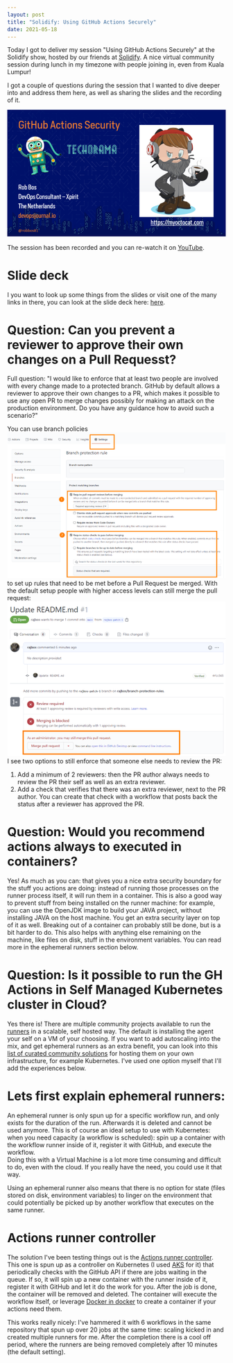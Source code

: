 ```yaml
---
layout: post
title: "Solidify: Using GitHub Actions Securely"
date: 2021-05-18
---
```


Today I got to deliver my session "Using GitHub Actions Securely" at the Solidify show, hosted by our friends at [Solidify](https://solidify.dev). A nice virtual community session during lunch in my timezone with people joining in, even from Kuala Lumpur!

I got a couple of questions during the session that I wanted to dive deeper into and address them here, as well as sharing the slides and the recording of it. 

![Image of myoctocat.com](/images/20210518/20210518_MyOctocat.png)  

The session has been recorded and you can re-watch it on [YouTube](https://www.youtube.com/watch?v=C58DSezZFR8).

# Slide deck
I you want to look up some things from the slides or visit one of the many links in there, you can look at the slide deck here:
[here](/slides/20210528%20GitHub%20Actions%20security%20Solidify.pdf).

# Question: Can you prevent a reviewer to approve their own changes on a Pull Requesst?
Full question: "I would like to enforce that at least two people are involved with every change made to a protected branch. 
GitHub by default allows a reviewer to approve their own changes to a PR, which makes it possible to use any open PR to merge changes possibly for making an attack on the production environment. 
Do you have any guidance how to avoid such a scenario?"

You can use branch policies ![Screenshot of branch protection rules](/images/20210528/20210528_BranchProtectionRules.png) to set up rules that need to be met before a Pull Request be merged. With the default setup people with higher access levels can still merge the pull request:  
![](/images/20210528/20210528_BranchProtectionRules2.png)  
I see two options to still enforce that someone else needs to review the PR: 
1. Add a minimum of 2 reviewers: then the PR author always needs to review the PR their self as well as an extra reviewer.
1. Add a check that verifies that there was an extra reviewer, next to the PR author. You can create that check with a workflow that posts back the status after a reviewer has approved the PR.

# Question: Would you recommend actions always to executed in containers?
Yes! As much as you can: that gives you a nice extra security boundary for the stuff you actions are doing: instead of running those processes on the runner process itself, it will run them in a container. This is also a good way to prevent stuff from being installed on the runner machine: for example, you can use the OpenJDK image to build your JAVA project, without installing JAVA on the host machine. You get an extra security layer on top of it as well. Breaking out of a container can probably still be done, but is a bit harder to do. This also helps with anything else remaining on the machine, like files on disk, stuff in the environment variables. You can read more in the ephemeral runners section below.

# Question: Is it possible to run the GH Actions in Self Managed Kubernetes cluster in Cloud?
Yes there is! There are multiple community projects available to run the [runners](https://docs.github.com/en/actions/hosting-your-own-runners) in a scalable, self hosted way. The default is installing the agent your self on a VM of your choosing. If you want to add autoscaling into the mix, and get ephemeral runners as an extra benefit, you can look into this [list of curated community solutions](https://github.com/jonico/awesome-runners) for hosting them on your own infrastructure, for example Kubernetes. I've used one option myself that I'll add the experiences below. 

# Lets first explain ephemeral runners:
An ephemeral runner is only spun up for a specific workflow run, and only exists for the duration of the run. Afterwards it is deleted and cannot be used anymore. This is of course an ideal setup to use with Kubernetes: when you need capacity (a workflow is scheduled): spin up a container with the workflow runner inside of it, register it with GitHub, and execute the workflow.  
Doing this with a Virtual Machine is a lot more time consuming and difficult to do, even with the cloud. If you really have the need, you could use it that way.  

Using an ephemeral runner also means that there is no option for state (files stored on disk, environment variables) to linger on the environment that could potentially be picked up by another workflow that executes on the same runner.

# Actions runner controller
The solution I've been testing things out is the [Actions runner controller](https://github.com/actions-runner-controller/actions-runner-controller). This one is spun up as a controller on Kubernetes (I used [AKS](https://docs.microsoft.com/en-us/azure/aks?WT.mc_id=AZ-MVP-5003719) for it) that periodically checks with the GitHub API if there are jobs waiting in the queue. If so, it will spin up a new container with the runner inside of it, register it with GitHub and let it do the work for you. After the job is done, the container will be removed and deleted.  The container will execute the workflow itself, or leverage [Docker in docker](https://jpetazzo.github.io/2015/09/03/do-not-use-docker-in-docker-for-ci/) to create a container if your actions need them.

This works really nicely: I've hammered it with 6 workflows in the same repository that spun up over 20 jobs at the same time: scaling kicked in and created multiple runners for me. After the completion there is a cool off period, where the runners are being removed completely after 10 minutes (the default setting).